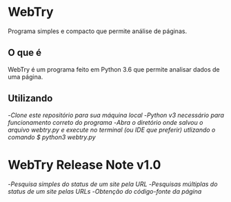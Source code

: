 # WebTry
 Programa simples e compacto que permite análise de páginas.

## O que é
WebTry é um programa feito em Python 3.6 que permite analisar dados de uma página.

## Utilizando
-_Clone este repositório para sua máquina local_
-_Python v3 necessário para funcionamento correto do programa_
-_Abra o diretório onde salvou o arquivo webtry.py e execute no terminal (ou IDE que preferir) utlizando o comando $ python3 webtry.py_

# WebTry Release Note v1.0
-_Pesquisa simples do status de um site pela URL_
-_Pesquisas múltiplas do status de um site pelas URLs_
-_Obtenção do código-fonte da página_
